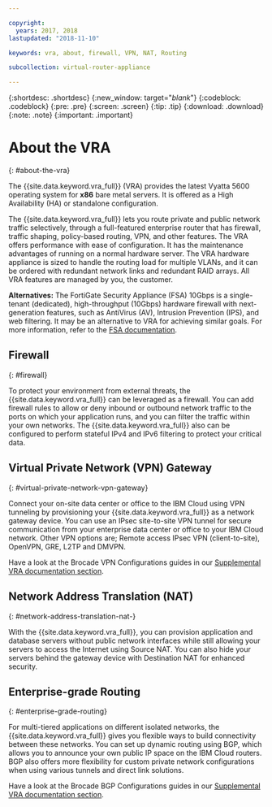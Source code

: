 ```yaml
---

copyright:
  years: 2017, 2018
lastupdated: "2018-11-10"

keywords: vra, about, firewall, VPN, NAT, Routing

subcollection: virtual-router-appliance

---
```


{:shortdesc: .shortdesc}
{:new_window: target="_blank_"}
{:codeblock: .codeblock}
{:pre: .pre}
{:screen: .screen}
{:tip: .tip}
{:download: .download}
{:note: .note}
{:important: .important}

# About the VRA
{: #about-the-vra}

The {{site.data.keyword.vra_full}} (VRA) provides the latest Vyatta 5600 operating system for **x86** bare metal servers. It is offered as a High Availability (HA) or standalone configuration.

The {{site.data.keyword.vra_full}} lets you route private and public network traffic selectively, through a full-featured enterprise router that has firewall, traffic shaping, policy-based routing, VPN, and other features. The VRA offers performance with ease of configuration. It has the maintenance advantages of running on a normal hardware server. The VRA hardware appliance is sized to handle the routing load for multiple VLANs, and it can be ordered with redundant network links and redundant RAID arrays. All VRA features are managed by you, the customer.

**Alternatives:** The FortiGate Security Appliance (FSA) 10Gbps is a single-tenant (dedicated), high-throughput (10Gbps) hardware firewall with next-generation features, such as AntiVirus (AV), Intrusion Prevention (IPS), and web filtering. It may be an alternative to VRA for achieving similar goals. For more information, refer to the [FSA documentation](/docs/infrastructure/fortigate-10g?topic=fortigate-10g-getting-started).

## Firewall
{: #firewall}

To protect your environment from external threats, the {{site.data.keyword.vra_full}} can be leveraged as a firewall. You can add firewall rules to allow or deny inbound or outbound network traffic to the ports on which your application runs, and you can filter the traffic within your own networks. The {{site.data.keyword.vra_full}} also can be configured to perform stateful IPv4 and IPv6 filtering to protect your critical data.

## Virtual Private Network (VPN) Gateway
{: #virtual-private-network-vpn-gateway}

Connect your on-site data center or office to the IBM Cloud using VPN tunneling by provisioning your {{site.data.keyword.vra_full}} as a network gateway device. You can use an IPsec site-to-site VPN tunnel for secure communication from your enterprise data center or office to your IBM Cloud network. Other VPN options are; Remote access IPsec VPN (client-to-site), OpenVPN, GRE, L2TP and DMVPN.

Have a look at the Brocade VPN Configurations guides in our [Supplemental VRA documentation section](/docs/infrastructure/virtual-router-appliance?topic=virtual-router-appliance-supplemental-vra-documentation).

## Network Address Translation (NAT)
{: #network-address-translation-nat-}

With the {{site.data.keyword.vra_full}}, you can provision application and database servers without public network interfaces while still allowing your servers to access the Internet using Source NAT. You can also hide your servers behind the gateway device with Destination NAT for enhanced security.

## Enterprise-grade Routing
{: #enterprise-grade-routing}

For multi-tiered applications on different isolated networks, the {{site.data.keyword.vra_full}} gives you flexible ways to build connectivity between these networks. You can set up dynamic routing using BGP, which allows you to announce your own public IP space on the IBM Cloud routers. BGP also offers more flexibility for custom private network configurations when using various tunnels and direct link solutions.

Have a look at the Brocade BGP Configurations guides in our [Supplemental VRA documentation section](/docs/infrastructure/virtual-router-appliance?topic=virtual-router-appliance-supplemental-vra-documentation).
